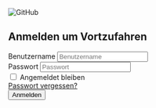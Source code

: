 <html>
<head>
    <meta charset="UTF-8">
    <meta name="viewport" content="width=device-width, initial-scale=1.0">
    <title>Autoritäre Verfassung</title>
    <link rel="stylesheet" href="Start.css">
    <script src="Start.js" defer></script>
</head>
<body class="bg-gray-100">
    <div class="min-h-screen flex items-center justify-center bg-gray-100 py-12 px-4 sm:px-6 lg:px-8">
        <div class="max-w-md w-full space-y-8">
            <div>
                <img class="mx-auto h-12 w-auto" src="https://github.githubassets.com/images/modules/open_graph/github-mark.png" alt="GitHub">
                <h2 class="mt-6 text-center text-3xl font-extrabold text-gray-900">
                    Anmelden um Vortzufahren
                </h2>
            </div>
            <form class="mt-8 space-y-6" action="#" method="POST">
                <input type="hidden" name="remember" value="true">
                <div class="rounded-md shadow-sm -space-y-px">
                    <div>
                        <label for="username" class="sr-only">Benutzername</label>
                        <input id="username" name="username" type="text" autocomplete="username" required class="appearance-none rounded-none relative block w-full px-3 py-2 border border-gray-300 placeholder-gray-500 text-gray-900 rounded-t-md focus:outline-none focus:ring-indigo-500 focus:border-indigo-500 focus:z-10 sm:text-sm" placeholder="Benutzername">
                    </div>
                    <div>
                        <label for="password" class="sr-only">Passwort</label>
                        <input id="password" name="password" type="password" autocomplete="current-password" required class="appearance-none rounded-none relative block w-full px-3 py-2 border border-gray-300 placeholder-gray-500 text-gray-900 rounded-b-md focus:outline-none focus:ring-indigo-500 focus:border-indigo-500 focus:z-10 sm:text-sm" placeholder="Passwort">
                    </div>
                </div>
                <div class="flex items-center justify-between">
                    <div class="flex items-center">
                        <input id="remember_me" name="remember_me" type="checkbox" class="h-4 w-4 text-indigo-600 focus:ring-indigo-500 border-gray-300 rounded">
                        <label for="remember_me" class="ml-2 block text-sm text-gray-900">
                            Angemeldet bleiben
                        </label>
                    </div>
                    <div class="text-sm">
                        <a href="#" class="font-medium text-indigo-600 hover:text-indigo-500">
                            Passwort vergessen?
                        </a>
                    </div>
                </div>
                <div>
                    <button type="submit" class="group relative w-full flex justify-center py-2 px-4 border border-transparent text-sm font-medium rounded-md text-white bg-indigo-600 hover:bg-indigo-700 focus:outline-none focus:ring-2 focus:ring-offset-2 focus:ring-indigo-500">
Anmelden
                    </button>
                </div>
            </form>
        </div>
    </div>
</body>
</html>
